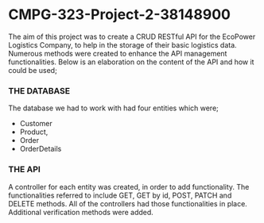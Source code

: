# CMPG-323-Project-2-38148900
The aim of this project was to create a CRUD RESTful API for the EcoPower Logistics Company, to help in the storage of their basic logistics data. Numerous methods were created to enhance the API management functionalities. Below is an elaboration on the content of the API and how it could be used;

### THE DATABASE
The database we had to work with had four entities which were;
- Customer
- Product, 
- Order 
- OrderDetails 

### THE API
A controller for each entity was created, in order to add functionality. The functionalities referred to include GET, GET by id, POST, PATCH and DELETE methods. 
All of the controllers had those functionalities in place. Additional verification methods were added. 
